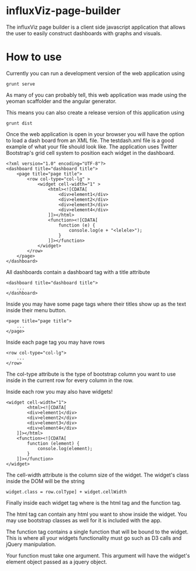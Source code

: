 influxViz-page-builder
======================

The influxViz page builder is a client side javascript application that allows the user to easily construct dashboards with graphs and visuals.

How to use
==========

Currently you can run a development version of the web application using 

```
grunt serve
```
As many of you can probably tell, this web application was made using the yeoman scaffolder
and the angular generator.

This means you can also create a release version of this application using 

```
grunt dist
```

Once the web application is open in your browser you will have the option to load a dash board from
an XML file. The testdash.xml file is a good example of what your file should look like.
The application uses Twitter Bootstrap's grid cell system to position each widget in the dashboard.

```
<?xml version="1.0" encoding="UTF-8"?>
<dashboard title="dashboard title">
	<page title="page title">
		<row col-type="col-lg" >
			<widget cell-width="1" >
				<html><![CDATA[
					<div>element1</div>
					<div>element2</div>
					<div>element3</div>
					<div>element4</div>
				]]></html>
				<function><![CDATA[
					function (e) {
						console.log(e + "<lelele>");
					}
				]]></function>
			</widget>
		</row>
	</page>
</dashboard>
```

All dashboards contain a dashboard tag with a title attribute
```
<dashboard title="dashboard title">
	...
</dashboard>

```

Inside you may have some page tags where their titles show up as the text inside their menu button.
```
<page title="page title">
	...
</page>
```

Inside each page tag you may have rows
```
<row col-type="col-lg">
	...
</row>
```

The col-type attribute is the type of bootstrap column you want to use inside
in the current row for every column in the row.

Inside each row you may also have widgets!
```
<widget cell-width="1">
		<html><![CDATA[
		<div>element1</div>
		<div>element2</div>
		<div>element3</div>
		<div>element4</div>
	]]></html>
	<function><![CDATA[
		function (element) {
			console.log(element);
		}
	]]></function>
</widget>
```

The cell-width attribute is the column size of the widget. The widget's class inside the DOM
will be the string 

```
widget.class = row.colType] + widget.cellWidth
```

Finally inside each widget tag where is the html tag and the function tag.

The html tag can contain any html you want to show inside the widget.
You may use bootstrap classes as well for it is included with the app.

The function tag contains a single function that will be bound to the widget.
This is where all your widgets functionality must go such as D3 calls and 
jQuery manipulation. 

Your function must take one argument. 
This argument will have the widget's element object passed as a jquery object.